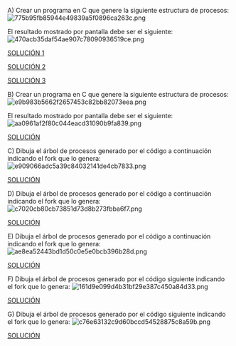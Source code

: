 
A)	Crear un programa en C que genere la siguiente estructura de procesos: 
![775b95fb85944e49839a5f0896ca263c.png](_resources/775b95fb85944e49839a5f0896ca263c.png)

El resultado mostrado por pantalla debe ser el siguiente: 
![470acb35daf54ae907c78090936519ce.png](_resources/470acb35daf54ae907c78090936519ce.png)


[SOLUCIÓN 1](_resources/ejercicio_a1.c)

[SOLUCIÓN 2](_resources/ejercicio_a2.c)

[SOLUCIÓN 3](_resources/ejercicio_a3.c) 
 
B)	Crear un programa en C que genere la siguiente estructura de procesos: 
![e9b983b5662f2657453c82bb82073eea.png](_resources/e9b983b5662f2657453c82bb82073eea.png)

El resultado mostrado por pantalla debe ser el siguiente: 
![aa0961af2f80c044eacd31090b9fa839.png](_resources/aa0961af2f80c044eacd31090b9fa839.png)

[SOLUCIÓN](_resources/ejercicio_b.c)

C) Dibuja el árbol de procesos generado por el código a continuación indicando el fork que lo genera:
![e909066adc5a39c84032141de4cb7833.png](_resources/e909066adc5a39c84032141de4cb7833.png)

[SOLUCIÓN](_resources/ejercicio_c.png)

D) Dibuja el árbol de procesos generado por el código a continuación indicando el fork que lo genera:
![c7020cb80cb73851d73d8b273fbba6f7.png](_resources/c7020cb80cb73851d73d8b273fbba6f7.png)

[SOLUCIÓN](_resources/ejercicio_d.png)

E) Dibuja el árbol de procesos generado por el código a continuación indicando el fork que lo genera:
![ae8ea52443bd1d50c0e5e0bcb396b28d.png](_resources/ae8ea52443bd1d50c0e5e0bcb396b28d.png)

[SOLUCIÓN](_resources/ejercicio_e.png)

F) Dibuja el árbol de procesos generado por el código siguiente indicando el fork que lo genera:
![161d9e099d4b31bf29e387c450a84d33.png](_resources/161d9e099d4b31bf29e387c450a84d33.png)

[SOLUCIÓN](_resources/ejercicio_f.png)

G)	Dibuja el árbol de procesos generado por el código siguiente indicando el fork que lo genera:
![c76e63132c9d60bccd54528875c8a59b.png](_resources/c76e63132c9d60bccd54528875c8a59b.png)

[SOLUCIÓN](_resources/ejercicio_g.png)